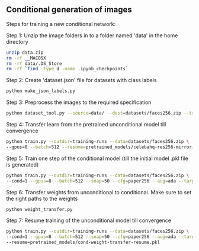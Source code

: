 ## Conditional generation of images

Steps for training a new conditional network:

Step 1: Unzip the image folders in to a folder named 'data' in the home directory

```.bash
unzip data.zip
rm -rf __MACOSX
rm -rf data/.DS_Store
rm -rf `find -type d -name .ipynb_checkpoints`
```

Step 2: Create 'dataset.json' file for datasets with class labels

```.bash
python make_json_labels.py
```

Step 3: Preprocess the images to the required specification

```.bash
python dataset_tool.py --source=data/ --dest=datasets/faces256.zip --transform=center-crop --width=256 --height=256
```

Step 4: Transfer learn from the pretrained unconditional model till convergence

```.bash
python train.py --outdir=training-runs --data=datasets/faces256.zip \
--gpus=8 --batch=512 --resume=pretrained_models/celebahq-res256-mirror-paper256-kimg100000-ada-target0.5.pkl --snap=50 --cfg=paper256 --aug=ada --target=0.5
```

Step 5: Train one step of the conditional model (till the initial model .pkl file is generated)

```.bash
python train.py --outdir=training-runs --data=datasets/faces256.zip \
--cond=1 --gpus=8 --batch=512 --snap=50 --cfg=paper256 --aug=ada --target=0.5 --kimg=1
```

Step 6: Transfer weights from unconditional to conditional. Make sure to set the right paths to the weights

```.bash
python weight_transfer.py
```

Step 7: Resume training of the unconditional model till convergence

```.bash
python train.py --outdir=training-runs --data=datasets/faces256.zip \
--cond=1 --gpus=8 --batch=512 --snap=50 --cfg=paper256 --aug=ada --target=0.5 \
--resume=pretrained_models/cond-weight-transfer-resume.pkl
```
